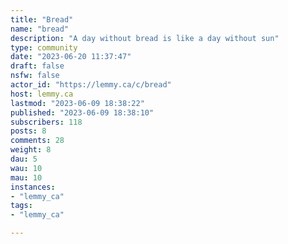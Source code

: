 ```yaml
---
title: "Bread" 
name: "bread"
description: "A day without bread is like a day without sun"
type: community
date: "2023-06-20 11:37:47"
draft: false
nsfw: false
actor_id: "https://lemmy.ca/c/bread"
host: lemmy.ca
lastmod: "2023-06-09 18:38:22"
published: "2023-06-09 18:38:10"
subscribers: 118
posts: 8
comments: 28
weight: 8
dau: 5
wau: 10
mau: 10
instances:
- "lemmy_ca"
tags: 
- "lemmy_ca"

---
```

